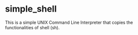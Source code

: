 # simple_shell
This is a simple UNIX Command Line Interpreter that copies the functionalities of shell (sh).
